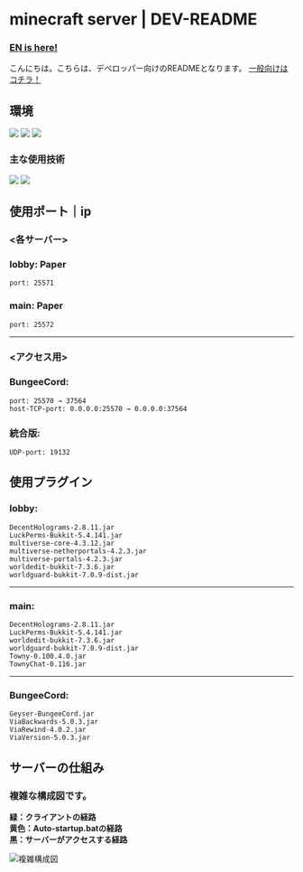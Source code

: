 # minecraft server | DEV-README
### **[EN is here!](EN/DEV-README_EN.md)**

こんにちは。こちらは、デベロッパー向けのREADMEとなります。
[一般向けはコチラ！](README.md)

## 環境
<img src="https://img.shields.io/badge/MC%20Server%20Soft-v13.9.1-4FC08D.svg?logo=&style=popout">
<img src="https://img.shields.io/badge/Java-21.0.1%20LTS-007396.svg?logo=java&style=popout">
<img src="https://img.shields.io/badge/-Windows-0078D6.svg?logo=windows&style=popout">

### 主な使用技術
<img src="https://img.shields.io/badge/-BungeeCord-4FC08D.svg?logo=&style=popout">
<img src="https://img.shields.io/badge/Paper-%204514c71%2096-4FC08D.svg?logo=&style=popout">

## 使用ポート｜ip
### <各サーバー>
### lobby: Paper
    port: 25571
### main: Paper
    port: 25572
---
### <アクセス用>
### BungeeCord:
    port: 25570 → 37564
    host-TCP-port: 0.0.0.0:25570 → 0.0.0.0:37564
### 統合版:
    UDP-port: 19132


## 使用プラグイン
### lobby: 
    DecentHolograms-2.8.11.jar
    LuckPerms-Bukkit-5.4.141.jar
    multiverse-core-4.3.12.jar
    multiverse-netherportals-4.2.3.jar
    multiverse-portals-4.2.3.jar
    worldedit-bukkit-7.3.6.jar
    worldguard-bukkit-7.0.9-dist.jar
---
### main:
    DecentHolograms-2.8.11.jar
    LuckPerms-Bukkit-5.4.141.jar
    worldedit-bukkit-7.3.6.jar
    worldguard-bukkit-7.0.9-dist.jar
    Towny-0.100.4.0.jar
    TownyChat-0.116.jar
---
### BungeeCord:
    Geyser-BungeeCord.jar
    ViaBackwards-5.0.3.jar
    ViaRewind-4.0.2.jar
    ViaVersion-5.0.3.jar


## サーバーの仕組み
### 複雑な構成図です。
**緑：クライアントの経路**  
**黄色：Auto-startup.batの経路**  
**黒：サーバーがアクセスする経路**  

![複雑構成図](https://github.com/user-attachments/assets/d06aa2f7-7cf7-43f5-a203-9d6371ae1807)
